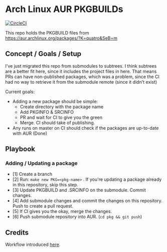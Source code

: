 # Arch Linux AUR PKGBUILDs

[![CircleCI](https://circleci.com/gh/Qu4tro/aur.svg?style=svg)](https://circleci.com/gh/qu4tro/aur)

This repo holds the PKGBUILD files from https://aur.archlinux.org/packages/?K=quatro&SeB=m

## Concept / Goals / Setup

I've just migrated this repo from submodules to subtrees. I think subtrees are a better fit here, since it includes the project files in here. 
That means PRs can have non-published packages, which was a problem, since the CI had no way to retrieve it from the submodule remote (since it didn't exist)

Current goals:
  - Adding a new package should be simple:
    - Create directory with the package name
    - Add PKGINFO & SRCINFO
    - PR and wait for CI to give you the green
    - Merge. CI should take of publishing.
  - Any runs on master on CI should check if the packages are up-to-date with AUR (Done)

## Playbook

### Adding / Updating a package

- [1] Create a branch
- [2] Run: `make new PKG=<pkg-name>` . If you're updating a package already in this repository, skip this step.
- [3] Update PKGBUILD and .SRCINFO on the submodule. Commit changes.
- [4] Add submodule changes and commit the changes on this repository. Push to create a pull request.
- [5] If CI gives you the okay, merge the changes.
- [6] Push submodule repository into AUR. (`cd pkg && git push`)

## Credits
Workflow introduced [here](https://gergely.imreh.net/blog/2018/04/circleci-aur/).

